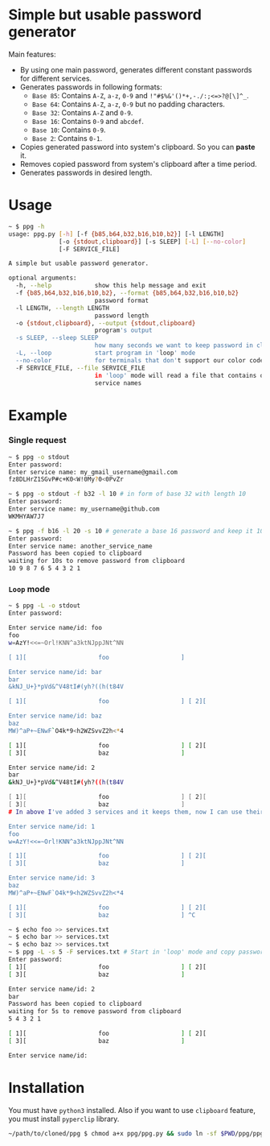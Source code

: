 # Simple but usable password generator


Main features:  
* By using one main password, generates different constant passwords for different services.  
* Generates passwords in following formats: 
    * `Base 85`: Contains `A-Z`, `a-z`, `0-9` and `!"#$%&'()*+,-./:;<=>?@[\]^_`.  
    * `Base 64`: Contains `A-Z`, `a-z`, `0-9` but no padding characters.  
    * `Base 32`: Contains `A-Z` and `0-9`.  
    * `Base 16`: Contains `0-9` and `abcdef`.  
    * `Base 10`: Contains `0-9`.  
    * `Base 2`: Contains `0-1`.  
* Copies generated password into system's clipboard. So you can **paste** it.  
* Removes copied password from system's clipboard after a time period.  
* Generates passwords in desired length.  

# Usage
```sh
~ $ ppg -h
usage: ppg.py [-h] [-f {b85,b64,b32,b16,b10,b2}] [-l LENGTH]
              [-o {stdout,clipboard}] [-s SLEEP] [-L] [--no-color]
              [-F SERVICE_FILE]

A simple but usable password generator.

optional arguments:
  -h, --help            show this help message and exit
  -f {b85,b64,b32,b16,b10,b2}, --format {b85,b64,b32,b16,b10,b2}
                        password format
  -l LENGTH, --length LENGTH
                        password length
  -o {stdout,clipboard}, --output {stdout,clipboard}
                        program's output
  -s SLEEP, --sleep SLEEP
                        how many seconds we want to keep password in clipboard
  -L, --loop            start program in 'loop' mode
  --no-color            for terminals that don't support our color codes
  -F SERVICE_FILE, --file SERVICE_FILE
                        in 'loop' mode will read a file that contains our
                        service names
```

# Example
### Single request
```sh
~ $ ppg -o stdout
Enter password: 
Enter service name: my_gmail_username@gmail.com
fz8DLHrZ1SGvP#c+K0<W!0My?0<0PvZr

~ $ ppg -o stdout -f b32 -l 10 # in form of base 32 with length 10
Enter password: 
Enter service name: my_username@github.com
WKMHYAW7J7

~ $ ppg -f b16 -l 20 -s 10 # generate a base 16 password and keep it 10s in clipboard
Enter password: 
Enter service name: another_service_name
Password has been copied to clipboard
waiting for 10s to remove password from clipboard
10 9 8 7 6 5 4 3 2 1
```

### `Loop` mode
```sh
~ $ ppg -L -o stdout
Enter password: 

Enter service name/id: foo
foo
w=AzY!<<=~Orl!KNN^a3ktNJppJNt^NN

[ 1][                    foo                    ] 

Enter service name/id: bar
bar
&kNJ_U+}*pVd&^V48tI#(yh?((h(t84V

[ 1][                    foo                    ] [ 2][                    bar                    ] 

Enter service name/id: baz
baz
MW)^aP+~ENwF`O4k*9<h2WZSvvZ2h<*4

[ 1][                    foo                    ] [ 2][                    bar                    ] 
[ 3][                    baz                    ] 

Enter service name/id: 2
bar
&kNJ_U+}*pVd&^V48tI#(yh?((h(t84V

[ 1][                    foo                    ] [ 2][                    bar                    ] 
[ 3][                    baz                    ] 
# In above I've added 3 services and it keeps them, now I can use their id to access their password:

Enter service name/id: 1
foo
w=AzY!<<=~Orl!KNN^a3ktNJppJNt^NN

[ 1][                    foo                    ] [ 2][                    bar                    ] 
[ 3][                    baz                    ] 

Enter service name/id: 3
baz
MW)^aP+~ENwF`O4k*9<h2WZSvvZ2h<*4

[ 1][                    foo                    ] [ 2][                    bar                    ] 
[ 3][                    baz                    ] ^C
```
```sh
~ $ echo foo >> services.txt
~ $ echo bar >> services.txt
~ $ echo baz >> services.txt
~ $ ppg -L -s 5 -F services.txt # Start in 'loop' mode and copy passwords in clipboard for 5s and load service names from file:
Enter password: 
[ 1][                    foo                    ] [ 2][                    bar                    ] 
[ 3][                    baz                    ] 

Enter service name/id: 2
bar
Password has been copied to clipboard
waiting for 5s to remove password from clipboard
5 4 3 2 1 

[ 1][                    foo                    ] [ 2][                    bar                    ] 
[ 3][                    baz                    ] 

Enter service name/id:
```

# Installation
You must have `python3` installed. Also if you want to use `clipboard` feature, you must install `pyperclip` library.  
```sh
~/path/to/cloned/ppg $ chmod a+x ppg/ppg.py && sudo ln -sf $PWD/ppg/ppg.py /usr/local/sbin/ppg
```

